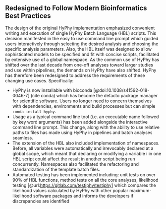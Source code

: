 ## Redesigned to Follow Modern Bioinformatics Best Practices

The design of the original HyPhy implementation emphasized convenient writing and execution of single HyPhy Batch Language (HBL) scripts. 
This decision manifested in the easy to use command line prompt which guided users interactively through selecting the desired analysis and choosing the specific analysis parameters. 
Also, the HBL itself was designed to allow sophisticated models to be specified and fit with concise scripts, facilitated by extensive use of a global namespace. 
As the common use of HyPhy has shifted over the last decade from one-off analyses toward larger studies and use within pipelines, the demands on HyPhy have also shifted. 
HyPhy has therefore been redesigned to address the requirements of these changing use cases. 
Specifically:  
  
+ HyPhy is now installable with bioconda [@doi:10.1038/s41592-018-0046-7] (cite conda) which has become the defacto package manager for scientific software. Users no longer need to concern themselves with dependencies, environments and build processes but can simple `conda install hyphy`.  
+ Usage as a typical command line tool (i.e. an executable name followed by key word arguments) has been added alongside the interactive command line prompt. This change, along with the ability to use relative paths to files has made using HyPhy in pipelines and batch analyses seamless.  
+ The extension of the HBL also included implementation of namespaces. Before, all variables were automatically and irrevocably declared at a global scope, which meant that declaring or modifying a variable i in one HBL script could affect the result in another script being run concurrently. Namespaces also facilitated the refactoring and standardization of the template batch files.  
+ Automated testing has been implemented including: unit tests on over 90% of HBL functions, method tests on all the core analyses, likelihood testing [@url:https://gitlab.com/testiphy/testiphy] which compares the likelihood values calculated by HyPhy with other popular maximum-likelihood software packages and informs the developers if discrepancies are identified